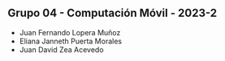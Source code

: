 ## Grupo 04 - Computación Móvil - 2023-2
- Juan Fernando Lopera Muñoz
- Eliana Janneth Puerta Morales
- Juan David Zea Acevedo
